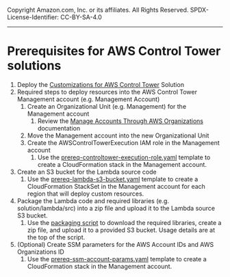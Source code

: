 Copyright Amazon.com, Inc. or its affiliates. All Rights Reserved. SPDX-License-Identifier: CC-BY-SA-4.0

---

# Prerequisites for AWS Control Tower solutions

1. Deploy the [Customizations for AWS Control Tower](https://aws.amazon.com/solutions/implementations/customizations-for-aws-control-tower/) Solution
2. Required steps to deploy resources into the AWS Control Tower Management account (e.g. Management Account)
   1. Create an Organizational Unit (e.g. Management) for the Management account
      1. Review the [Manage Accounts Through AWS Organizations](https://docs.aws.amazon.com/controltower/latest/userguide/organizations.html) documentation
   2. Move the Management account into the new Organizational Unit
   3. Create the AWSControlTowerExecution IAM role in the Management account
      1. Use the [prereq-controltower-execution-role.yaml](prereq-controltower-execution-role.yaml) template to create a CloudFormation stack in the Management account.
3. Create an S3 bucket for the Lambda source code
   1. Use the [prereq-lambda-s3-bucket.yaml](prereq-lambda-s3-bucket.yaml) template to create a CloudFormation StackSet in the Management account for each region that will deploy custom resources.
4. Package the Lambda code and required libraries (e.g. solution/lambda/src) into a zip file and upload it to the Lambda source S3 bucket.
   1. Use the [packaging script](../../packaging_scripts/package-lambda.sh) to download the required libraries, create a zip file, and upload it to a provided S3 bucket. Usage details are at the top of the script.
5. (Optional) Create SSM parameters for the AWS Account IDs and AWS Organizations ID
   1. Use the [prereq-ssm-account-params.yaml](prereq-ssm-account-params.yaml) template to create a CloudFormation stack in the Management account.
